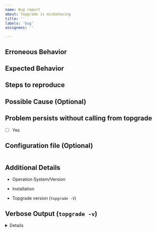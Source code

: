 ```yaml
---
name: Bug report
about: Topgrade is misbehaving
title: ''
labels: 'bug'
assignees: ''

---
```


<!--
Thanks for taking the time to fill out this bug report! 
Please make sure to 
[search for existing issues](https://github.com/topgrade-rs/topgrade/issues) 
before filing a new one!

Questions labeled with `Optional` can be skipped.
-->

<!-- 
If you're here to report about a "No asset found" error, please make sure that 
an hour has been passed since the last release was made. 
-->

## Erroneous Behavior
<!-- 
What actually happened?
-->

## Expected Behavior
<!-- 
Describe the expected behavior
-->

## Steps to reproduce
<!-- 
A minimal example to reproduce the issue
-->

## Possible Cause (Optional)
<!-- 
If you know the possible cause of the issue, please tell us.
-->

## Problem persists without calling from topgrade
<!-- 
Execute the erroneous command directly to see if the problem persists
-->
- [ ] Yes

## Configuration file (Optional)
<!-- 
Paste your configuration file inside the code block if you think this issue is 
related to configuration.
-->

```toml

```

## Additional Details
- Operation System/Version
  <!-- For example, Fedora Linux 38 -->

- Installation
  <!-- 
  How did you install topgrade: build from repo / crates.io (cargo install topgrade) 
  / package manager (which one) / other (describe)
  -->

- Topgrade version (`topgrade -V`)

## Verbose Output (`topgrade -v`)
<!-- 
Paste the verbose output into the pre-tags
-->

<details>
<pre>

</pre>
</details>
